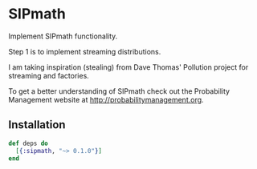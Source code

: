 # SIPmath

Implement SIPmath functionality.

Step 1 is to implement streaming distributions.

I am taking inspiration (stealing) from Dave Thomas' Pollution project for streaming and factories.

To get a better understanding of SIPmath check out the Probability Management website at http://probabilitymanagement.org.

## Installation

```elixir
def deps do
  [{:sipmath, "~> 0.1.0"}]
end
```
